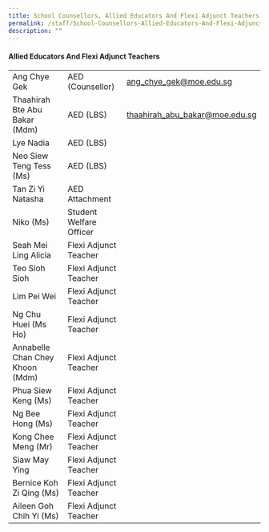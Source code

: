 ```yaml
---
title: School Counsellors, Allied Educators And Flexi Adjunct Teachers
permalink: /staff/School-Counsellors-Allied-Educators-And-Flexi-Adjunct-Teachers
description: ""
---
```

#### **Allied Educators And Flexi Adjunct Teachers**

|                                  |                                         |                                                |
|----------------------------------|-----------------------------------------|------------------------------------------------|
| Ang Chye Gek                     |             AED (Counsellor)            |              ang_chye_gek@moe.edu.sg           |
| Thaahirah Bte Abu Bakar (Mdm)    |                AED (LBS)                |                 thaahirah_abu_bakar@moe.edu.sg |
| Lye Nadia                        |                AED (LBS)                |                                                |
| Neo Siew Teng Tess (Ms)          |                 AED (LBS)               |                                                |
| Tan Zi Yi Natasha                |              AED Attachment             |                                                |
| Niko  (Ms)                       |         Student Welfare Officer         |                                                |
| Seah Mei Ling Alicia             |           Flexi Adjunct Teacher         |                                                |
| Teo Sioh Sioh                    |           Flexi Adjunct Teacher         |                                                |
| Lim Pei Wei                      |           Flexi Adjunct Teacher         |                                                |
| Ng Chu Huei (Ms Ho)              |      Flexi Adjunct              Teacher |                                                |
| Annabelle Chan Chey Khoon (Mdm)  |     Flexi Adjunct               Teacher |                                                |
| Phua Siew Keng (Ms)              |     Flexi Adjunct               Teacher |                                                |
| Ng Bee Hong (Ms)                 |     Flexi Adjunct               Teacher |                                                |
| Kong Chee Meng (Mr)              |     Flexi Adjunct              Teacher|
| Siaw May Ying             |     Flexi Adjunct              Teacher |   |
| Bernice Koh Zi Qing (Ms)  |     Flexi Adjunct              Teacher |   |
| Aileen Goh Chih Yi (Ms)   |  Flexi Adjunct              Teacher    |   |